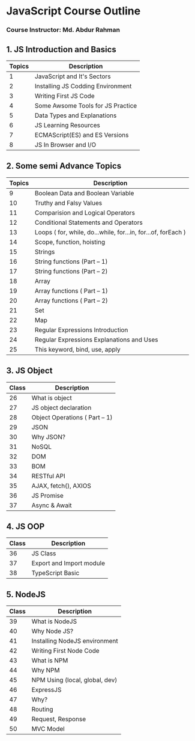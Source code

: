 # JavaScript Course Outline
### Course Instructor: Md. Abdur Rahman

## 1. JS Introduction and Basics

| Topics | Description |
| --- | --- |
| 1 | JavaScript and It's Sectors |
| 2 | Installing JS Codding Environment |
| 3 | Writing First JS Code |
| 4 | Some Awsome Tools for JS Practice |
| 5 | Data Types and Explanations |
| 6 | JS Learning Resources |
| 7 | ECMAScript(ES) and ES Versions |
| 8 | JS In Browser and I/O |

## 2. Some semi Advance Topics

| Topics | Description |
| --- | --- |
| 9 | Boolean Data and Boolean Variable |
| 10 | Truthy and Falsy Values |
| 11 | Comparision and Logical Operators |
| 12 | Conditional Statements and Operators |
| 13 | Loops ( for, while, do...while, for...in, for...of, forEach ) |
| 14 | Scope, function, hoisting |
| 15 | Strings |
| 16 | String functions (Part – 1) |
| 17 | String functions (Part – 2) |
| 18 | Array |
| 19 | Array functions ( Part – 1) |
| 20 | Array functions ( Part – 2) |
| 21 | Set |
| 22 | Map |
| 23 | Regular Expressions Introduction |
| 24 | Regular Expressions Explanations and Uses |
| 25 | This keyword, bind, use, apply |

## 3. JS Object

| Class | Description |
| --- | --- |
| 26 | What is object |
| 27 | JS object declaration |
| 28 | Object Operations ( Part – 1) |
| 29 | JSON |
| 30 | Why JSON? |
| 31 | NoSQL |
| 32 | DOM |
| 33 | BOM |
| 34 | RESTful API |
| 35 | AJAX, fetch(), AXIOS |
| 36 | JS Promise |
| 37 | Async & Await |

## 4. JS OOP

| Class | Description |
| --- | --- |
| 36 | JS Class |
| 37 | Export and Import module |
| 38 | TypeScript Basic |

## 5. NodeJS

| Class | Description |
| --- | --- |
| 39 | What is NodeJS |
| 40 | Why Node JS? |
| 41 | Installing NodeJS environment |
| 42 | Writing First Node Code |
| 43 | What is NPM |
| 44 | Why NPM |
| 45 | NPM Using (local, global, dev) |
| 46 | ExpressJS |
| 47 | Why? |
| 48 | Routing |
| 49 | Request, Response |
| 50 | MVC Model |